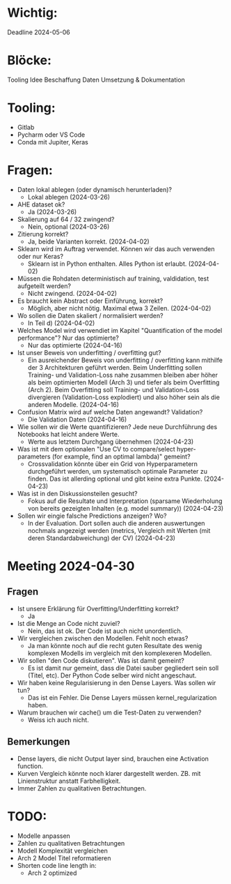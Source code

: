 # Wichtig:
Deadline 2024-05-06

# Blöcke:
Tooling
Idee
Beschaffung Daten
Umsetzung & Dokumentation

# Tooling:
- Gitlab
- Pycharm oder VS Code
- Conda mit Jupiter, Keras

# Fragen:
- Daten lokal ablegen (oder dynamisch herunterladen)?
    - Lokal ablegen (2024-03-26)
- AHE dataset ok?
    - Ja (2024-03-26)
- Skalierung auf 64 / 32 zwingend?
    - Nein, optional (2024-03-26)
- Zitierung korrekt?
    - Ja, beide Varianten korrekt. (2024-04-02)
- Sklearn wird im Auftrag verwendet. Können wir das auch verwenden oder nur Keras?
    - Sklearn ist in Python enthalten. Alles Python ist erlaubt. (2024-04-02)
- Müssen die Rohdaten deterministisch auf training, valdidation, test aufgeteilt werden?
    - Nicht zwingend. (2024-04-02)
- Es braucht kein Abstract oder Einführung, korrekt?
    - Möglich, aber nicht nötig. Maximal etwa 3 Zeilen. (2024-04-02)
- Wo sollen die Daten skaliert / normalisiert werden?
    - In Teil d) (2024-04-02)
- Welches Model wird verwendiet im Kapitel "Quantification of the model performance"? Nur das optimierte?
    - Nur das optimierte (2024-04-16)
- Ist unser Beweis von underfitting / overfitting gut?
    - Ein ausreichender Beweis von underfitting / overfitting kann mithilfe der 3 Architekturen geführt werden. Beim Underfitting sollen Training- und Validation-Loss nahe zusammen bleiben aber höher als beim optimierten Modell (Arch 3) und tiefer als beim Overfitting (Arch 2). Beim Overfitting soll Training- und Validation-Loss divergieren (Validation-Loss explodiert) und also höher sein als die anderen Modelle. (2024-04-16)
- Confusion Matrix wird auf welche Daten angewandt? Validation?
    - Die Validation Daten (2024-04-16)
- Wie sollen wir die Werte quantifizieren? Jede neue Durchführung des Notebooks hat leicht andere Werte.
    - Werte aus letztem Durchgang übernehmen (2024-04-23)
- Was ist mit dem optionalen "Use CV to compare/select hyper-parameters (for example, find an optimal lambda)" gemeint?
    - Crossvalidation könnte über ein Grid von Hyperparametern durchgeführt werden, um systematisch optimale Parameter zu finden. Das ist allerding optional und gibt keine extra Punkte. (2024-04-23)
- Was ist in den Diskussionsteilen gesucht?
    - Fokus auf die Resultate und Interpretation (sparsame Wiederholung von bereits gezeigten Inhalten (e.g. model summary)) (2024-04-23)
- Sollen wir eingie falsche Predictions anzeigen? Wo?
    - In der Evaluation. Dort sollen auch die anderen auswertungen nochmals angezeigt werden (metrics, Vergleich mit Werten (mit deren Standardabweichung) der CV) (2024-04-23)

# Meeting 2024-04-30
## Fragen
- Ist unsere Erklärung für Overfitting/Underfitting korrekt?
    - Ja
- Ist die Menge an Code nicht zuviel?
    - Nein, das ist ok. Der Code ist auch nicht unordentlich.
- Wir vergleichen zwischen den Modellen. Fehlt noch etwas?
    - Ja man könnte noch auf die recht guten Resultate des wenig komplexen Modells im vergleich mit den komplexeren Modellen.
- Wir sollen "den Code diskutieren". Was ist damit gemeint?
    - Es ist damit nur gemeint, dass die Datei sauber gegliedert sein soll (Titel, etc). Der Python Code selber wird nicht angeschaut.
- Wir haben keine Regularisierung in den Dense Layers. Was sollen wir tun?
    - Das ist ein Fehler. Die Dense Layers müssen kernel_regularization haben.
- Warum brauchen wir cache() um die Test-Daten  zu verwenden?
    - Weiss ich auch nicht.

## Bemerkungen
- Dense layers, die nicht Output layer sind, brauchen eine Activation function.
- Kurven Vergleich könnte noch klarer dargestellt werden. ZB. mit Linienstruktur anstatt Farbhelligkeit.
- Immer Zahlen zu qualitativen Betrachtungen.


# TODO:
- Modelle anpassen
- Zahlen zu qualitativen Betrachtungen
- Modell Komplexität vergleichen
- Arch 2 Model Titel reformatieren
- Shorten code line length in:
    - Arch 2 optimized
